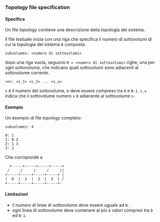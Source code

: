 ### Topology file specification

#### Specifica 

Un file *topology* contiene una descrizione della topologia
del sistema.

Il file testuale inizia con una riga che specifica
il numero di sottovolumi di cui la topologia del sistema
è composta.

    subvolumes: <numero di sottovolumi>

dopo una riga vuota, seguono `N = <numero di sottovolumi>`
righe, una per ogni sottovolume, che indicano quali 
sottovolumi sono adiacenti al sottovolume corrente.

    <n>: <s_1> <s_2> ... <s_x>

`n` è il numero del sottovolume, e deve essere compreso tra
`0` e `N-1`. `s_x` indica che il sottovolume numero `x` è
adiacente al sottovolume `n`. 

#### Esempio

Un esempio di file *topology* completo:

    subvolumes: 4
    
	0: 1
	1: 0 2
	2: 1 3
	3: 2

Che corrisponde a

      +-----+-----+-----+-----+
     /     /     /     /     /|
    +-----+-----+-----+-----+ |
    |  0  |  1  |  2  |  3  | / 
    +-----+-----+-----+-----+-

#### Limitazioni

- il numero di linee di sottovolume deve essere uguale ad `N`.
- ogni linea di sottovolume deve contenere al più `6` valori
compresi tra `0` ed `N-1`.




